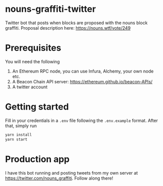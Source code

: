 # nouns-graffiti-twitter
Twitter bot that posts when blocks are proposed with the nouns block graffiti. Proposal description here: https://nouns.wtf/vote/249

# Prerequisites
You will need the following 
1. An Ethereum RPC node, you can use Infura, Alchemy, your own node etc.
2. A Beacon Chain API server: https://ethereum.github.io/beacon-APIs/
3. A twitter account

# Getting started
Fill in your credentials in a `.env` file following the `.env.example` format. After that, simply run 

```sh
yarn install
yarn start
```

# Production app
I have this bot running and posting tweets from my own server at https://twitter.com/nouns_graffiti. Follow along there! 
